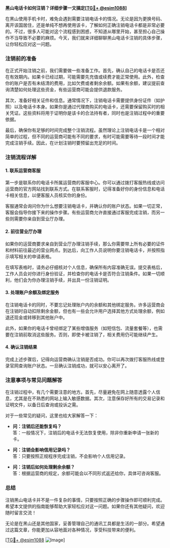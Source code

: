 **黑山电话卡如何注销？详细步骤一文搞定[[TG💪+ @esim1088](https://t.me/s/esim1088)]**

在黑山使用手机卡时，难免会遇到需要注销电话卡的情况。无论是因为更换号码、离开该国居住，还是单纯不想再使用该卡，了解如何正确注销电话卡都是非常必要的。不过，很多人可能对这个流程感到困惑，不知道从哪里开始，甚至担心自己操作不当导致不必要的麻烦。今天，我们就来详细聊聊黑山电话卡注销的具体步骤，让你轻松应对这一问题。

### 注销前的准备

在正式开始注销之前，我们需要做一些准备工作。首先，确认自己的电话卡是否还在有效期内。如果卡已经过期，可能需要先充值或续费才能正常使用。此外，检查你的账户是否有未结清的费用，比如欠费或者剩余余额。如果有余额，建议提前查询清楚如何处理这些资金，有些运营商可能会提供退款服务。

其次，准备好相关证件和信息。通常情况下，注销电话卡需要提供身份证件（如护照）以及电话卡本身。如果你是通过代理商购买的电话卡，还需要保留购买时的相关凭证。这些资料将用于证明你是该卡的合法持有者，同时也是注销过程中的重要依据。

最后，确保你有足够的时间完成整个注销流程。虽然理论上注销电话卡是一个相对简单的过程，但不同的运营商可能有不同的要求，有时可能需要等待一段时间才能完成注销手续。因此，在计划注销时要预留出充足的时间。

### 注销流程详解

#### 1. 联系运营商客服

第一步是联系你的电话卡所属运营商的客服中心。你可以通过拨打客服热线或访问运营商的官方网站找到联系方式。在联系客服时，记得准备好你的身份信息和电话卡相关信息，以便客服人员核实你的身份。

客服通常会询问你为什么想要注销电话卡，并确认你的账户状态。如果一切正常，客服会指导你接下来的操作步骤。有些运营商允许直接通过客服完成注销，而另一些则需要你亲自到营业厅办理。

#### 2. 前往营业厅办理

如果你的运营商要求亲自到营业厅办理注销手续，那么你需要带上所有必要的证件和材料前往最近的营业网点。到达后，向工作人员说明你要注销电话卡，并按照指示填写相关的申请表格。

在填写表格时，请务必仔细核对个人信息，确保所有内容准确无误。提交表格后，工作人员会对你进行身份验证，并检查你的电话卡是否符合注销条件。如果一切顺利，他们会为你办理注销手续，并出具一份注销证明。

#### 3. 处理账户余额及绑定服务

在注销电话卡的同时，不要忘记处理账户内的余额和其他绑定服务。许多运营商会在注销时自动扣除剩余金额，但也有一些会允许用户选择其他方式处理余额，例如退还现金或转移到其他账户中。

此外，如果你的电话卡曾经绑定了某些增值服务（如短信包、流量套餐等），也需要在注销前取消这些服务。否则，即使卡被注销了，相关费用仍可能继续产生。

#### 4. 确认注销结果

完成上述步骤后，记得向运营商确认注销是否成功。你可以再次拨打客服热线或登录官网查询账户状态。一旦确认注销成功，就可以安心离开了。

### 注意事项与常见问题解答

在注销过程中，有几个需要注意的地方。首先，尽量避免在网上随意透露个人信息，尤其是在不熟悉的网站上输入敏感数据。其次，注意保存好所有的交易记录和证明文件，以备日后查询或投诉之需。

对于一些常见的疑问，这里也给大家解答一下：

- **问：注销后还能恢复吗？**  
  答：一般情况下，注销后的电话卡无法恢复使用，除非你重新申请一张新的卡。

- **问：注销会影响信用记录吗？**  
  答：只要按照正规程序完成注销，不会影响个人信用记录。

- **问：注销后如何处理剩余余额？**  
  答：根据运营商的规定，余额可能会以不同形式返还给你，具体可咨询客服。

### 总结

注销黑山电话卡并不是一件复杂的事情，只要按照正确的步骤操作即可顺利完成。希望本文提供的指南能够帮助大家轻松应对这一问题。如果你还有其他疑问，欢迎随时留言交流！

无论是在黑山还是其他国家，妥善管理自己的通讯工具都是生活的一部分。希望通过这篇文章，你能更加从容地面对各种情况，享受科技带来的便利。

[[TG💪+ @esim1088](https://t.me/s/esim1088) ![Image](https://i.postimg.cc/4NQfJmqS/Snipaste-2025-05-13-00-14-12.png)]
